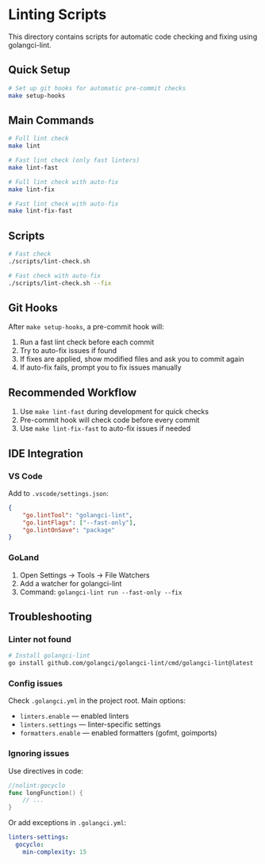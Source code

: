 # Linting Scripts

This directory contains scripts for automatic code checking and fixing using golangci-lint.

## Quick Setup

```bash
# Set up git hooks for automatic pre-commit checks
make setup-hooks
```

## Main Commands

```bash
# Full lint check
make lint

# Fast lint check (only fast linters)
make lint-fast

# Full lint check with auto-fix
make lint-fix

# Fast lint check with auto-fix
make lint-fix-fast
```

## Scripts

```bash
# Fast check
./scripts/lint-check.sh

# Fast check with auto-fix
./scripts/lint-check.sh --fix
```

## Git Hooks

After `make setup-hooks`, a pre-commit hook will:

1. Run a fast lint check before each commit
2. Try to auto-fix issues if found
3. If fixes are applied, show modified files and ask you to commit again
4. If auto-fix fails, prompt you to fix issues manually

## Recommended Workflow

1. Use `make lint-fast` during development for quick checks
2. Pre-commit hook will check code before every commit
3. Use `make lint-fix-fast` to auto-fix issues if needed

## IDE Integration

### VS Code

Add to `.vscode/settings.json`:

```json
{
    "go.lintTool": "golangci-lint",
    "go.lintFlags": ["--fast-only"],
    "go.lintOnSave": "package"
}
```

### GoLand

1. Open Settings → Tools → File Watchers
2. Add a watcher for golangci-lint
3. Command: `golangci-lint run --fast-only --fix`

## Troubleshooting

### Linter not found

```bash
# Install golangci-lint
go install github.com/golangci/golangci-lint/cmd/golangci-lint@latest
```

### Config issues

Check `.golangci.yml` in the project root. Main options:
- `linters.enable` — enabled linters
- `linters.settings` — linter-specific settings
- `formatters.enable` — enabled formatters (gofmt, goimports)

### Ignoring issues

Use directives in code:

```go
//nolint:gocyclo
func longFunction() {
    // ...
}
```

Or add exceptions in `.golangci.yml`:

```yaml
linters-settings:
  gocyclo:
    min-complexity: 15
``` 